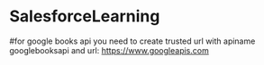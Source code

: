 # SalesforceLearning

#for google books api you need to create trusted url with apiname googlebooksapi and url:	https://www.googleapis.com
